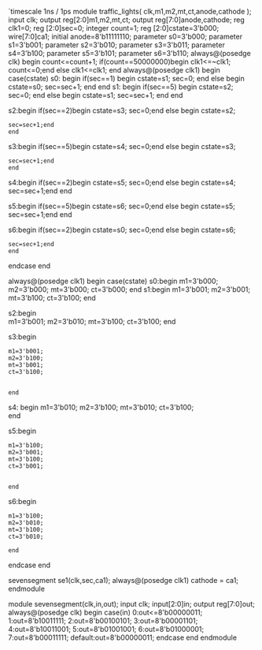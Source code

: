 `timescale 1ns / 1ps
module traffic_lights( clk,m1,m2,mt,ct,anode,cathode );
input clk;
output reg[2:0]m1,m2,mt,ct;
output reg[7:0]anode,cathode;
reg clk1=0;
reg [2:0]sec=0;
integer count=1;
reg [2:0]cstate=3'b000;
wire[7:0]ca1;
initial anode=8'b11111110;
parameter s0=3'b000;
parameter s1=3'b001;
parameter s2=3'b010;
parameter s3=3'b011;
parameter s4=3'b100;
parameter s5=3'b101;
parameter s6=3'b110;
always@(posedge clk)
begin 
    count<=count+1;
    if(count==50000000)begin
    clk1<=~clk1;
    count<=0;end
    else
     clk1<=clk1;
end
always@(posedge clk1)
begin
 case(cstate)
 s0:
 begin
        if(sec==1)
        begin
            cstate=s1;
            sec=0;
        end
        else 
        begin
            cstate=s0;
            sec=sec+1;
        end
    end
 s1:
 begin
    if(sec==5)
    begin
        cstate=s2;
        sec=0;
    end
    else
    begin
    cstate=s1;
    sec=sec+1;
    end
   end

 s2:begin
    if(sec==2)begin
    cstate=s3;
    sec=0;end
    else begin
    cstate=s2;
    
    sec=sec+1;end
    end

 s3:begin
    if(sec==5)begin
    cstate=s4;
    sec=0;end
    else begin
    cstate=s3;
    
    sec=sec+1;end
    end
    
 s4:begin
    if(sec==2)begin
    cstate=s5;
    sec=0;end
    else begin
    cstate=s4;
    sec=sec+1;end
    end

 s5:begin
    if(sec==5)begin
    cstate=s6;
    sec=0;end
    else begin
    cstate=s5;
    sec=sec+1;end
    end

 s6:begin
    if(sec==2)begin
    cstate=s0;
    sec=0;end
    else begin
    cstate=s6;
   
    sec=sec+1;end
    end
endcase
end

always@(posedge clk1)
begin
 case(cstate)
 s0:begin
    m1=3'b000;
    m2=3'b000;
    mt=3'b000;
    ct=3'b000;
    end
 s1:begin
    m1=3'b001;
    m2=3'b001;
    mt=3'b100;
    ct=3'b100;
    end

 s2:begin  
    m1=3'b001;
    m2=3'b010;
    mt=3'b100;
    ct=3'b100;
    end

 s3:begin
    
    
    m1=3'b001;
    m2=3'b100;
    mt=3'b001;
    ct=3'b100;
    
    
    end
    
 s4:
 begin
    m1=3'b010;
    m2=3'b100;
    mt=3'b010;
    ct=3'b100;   
 end

 s5:begin
    
    m1=3'b100;
    m2=3'b001;
    mt=3'b100;
    ct=3'b001;
    
    
    end

 s6:begin
   
    m1=3'b100;
    m2=3'b010;
    mt=3'b100;
    ct=3'b010;
       
    end
endcase
end

sevensegment se1(clk,sec,ca1);
always@(posedge clk1) cathode = ca1;
endmodule

module sevensegment(clk,in,out);
input clk;
input[2:0]in;
output reg[7:0]out;
always@(posedge clk)
begin
  case(in)
  0:out<=8'b00000011;
  1:out=8'b10011111;
  2:out=8'b00100101;
  3:out=8'b00001101;
  4:out=8'b10011001;
  5:out=8'b01001001;
  6:out=8'b01000001;
  7:out=8'b00011111;
  default:out=8'b00000011;
  endcase
end
endmodule
